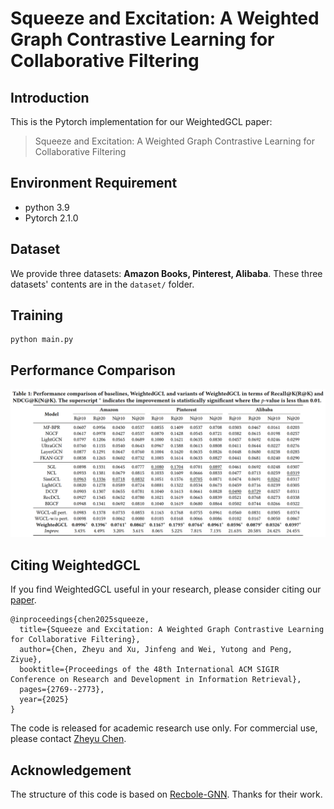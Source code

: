 # Squeeze and Excitation: A Weighted Graph Contrastive Learning for Collaborative Filtering


## Introduction

This is the Pytorch implementation for our WeightedGCL paper:

>Squeeze and Excitation: A Weighted Graph Contrastive Learning for Collaborative Filtering

## Environment Requirement

- python 3.9
- Pytorch 2.1.0



## Dataset

We provide three datasets: **Amazon Books, Pinterest, Alibaba**. These three datasets' contents are in the `dataset/` folder.

## Training

  ```
python main.py
  ```

## Performance Comparison

<img src="pic\performance.png"/>

## Citing WeightedGCL

If you find WeightedGCL useful in your research, please consider citing our [paper](https://arxiv.org/pdf/2504.04443).

```
@inproceedings{chen2025squeeze,
  title={Squeeze and Excitation: A Weighted Graph Contrastive Learning for Collaborative Filtering},
  author={Chen, Zheyu and Xu, Jinfeng and Wei, Yutong and Peng, Ziyue},
  booktitle={Proceedings of the 48th International ACM SIGIR Conference on Research and Development in Information Retrieval},
  pages={2769--2773},
  year={2025}
}
```

The code is released for academic research use only. For commercial use, please contact [Zheyu Chen](zheyu.chen@connect.polyu.hk).

## Acknowledgement

The structure of this code is based on [Recbole-GNN](https://github.com/RUCAIBox/RecBole-GNN). Thanks for their work.

